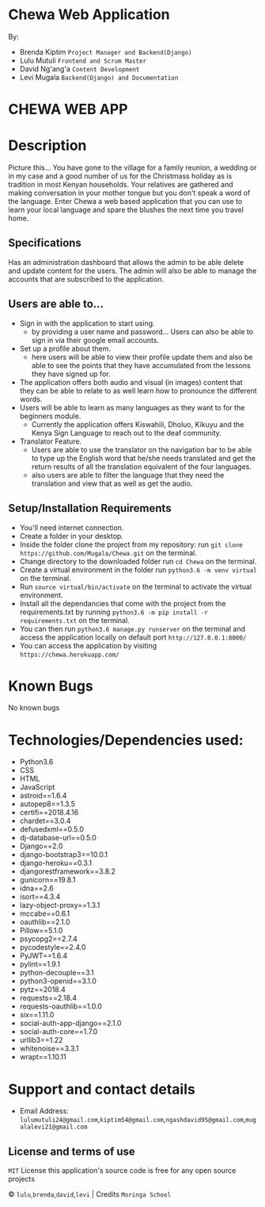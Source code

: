 # Chewa Web Application
By: 
* Brenda Kiptim 
  `Project Manager and Backend(Django)` 
* Lulu Mutuli
    `Frontend and Scrum Master`
* David Ng'ang'a
    `Content Development`
* Levi Mugala
    `Backend(Django) and Documentation`

# CHEWA WEB APP

# Description
Picture this... You have gone to the village for a family reunion, a wedding or in my case and a good number of us for the Christmass holiday as is tradition in most Kenyan households. Your relatives are gathered and making conversation in your mother tongue but you don't speak a word of the language.
Enter Chewa a web based application that you can use to learn your local language and spare the blushes the next time you travel home.


## Specifications
Has an administration dashboard that allows the admin to be able delete and update content for the users. The admin will also be able to manage the accounts that are subscribed to the application. 

## Users are able to...
* Sign in with the application to start using.
  - by providing a user name and password... Users can also be able to sign in via their google email accounts.
* Set up a profile about them.
  - here users will be able to view their profile update them and also be able to see the points that they have accumulated from the lessons they have signed up for.
* The application offers both audio and visual (in images) content that they can be able to relate to as well learn how to pronounce the different words. 
* Users will be able to learn as many languages as they want to for the beginners module.
  - Currently the application offers Kiswahili, Dholuo, Kikuyu and the Kenya Sign Language to reach out to the deaf community. 
* Translator Feature.
  - Users are able to use the translator on the navigation bar to be able to type up the English word that he/she needs translated and get the return results of all the translation equivalent of the four languages.
  - also users are able to filter the language that they need the translation and view that as well as get the audio.


## Setup/Installation Requirements
* You'll need internet connection.
* Create a folder in your desktop.
* Inside the folder clone the project from my repository: run `git clone https://github.com/Mugala/Chewa.git` on the terminal.
* Change directory to the downloaded folder run `cd Chewa` on the terminal.
* Create a virtual environment in the folder run `python3.6 -m venv virtual` on the terminal.
* Run `source virtual/bin/activate` on the terminal to activate the virtual environment. 
* Install all the dependancies that come with the project from the requirements.txt by running `python3.6 -m pip install -r requirements.txt` on the terminal. 
* You can then run `python3.6 manage.py runserver` on the terminal and access the application locally on default port `http://127.0.0.1:8000/`
* You can access the application by visiting `https://chewa.herokuapp.com/`

# Known Bugs
No known bugs

# Technologies/Dependencies used:
- Python3.6
- CSS
- HTML
- JavaScript
- astroid==1.6.4
- autopep8==1.3.5
- certifi==2018.4.16
- chardet==3.0.4
- defusedxml==0.5.0
- dj-database-url==0.5.0
- Django==2.0
- django-bootstrap3==10.0.1
- django-heroku==0.3.1
- djangorestframework==3.8.2
- gunicorn==19.8.1
- idna==2.6
- isort==4.3.4
- lazy-object-proxy==1.3.1
- mccabe==0.6.1
- oauthlib==2.1.0
- Pillow==5.1.0
- psycopg2==2.7.4
- pycodestyle==2.4.0
- PyJWT==1.6.4
- pylint==1.9.1
- python-decouple==3.1
- python3-openid==3.1.0
- pytz==2018.4
- requests==2.18.4
- requests-oauthlib==1.0.0
- six==1.11.0
- social-auth-app-django==2.1.0
- social-auth-core==1.7.0
- urllib3==1.22
- whitenoise==3.3.1
- wrapt==1.10.11



# Support and contact details
* Email Address: `lulumutuli24@gmail.com`,`kiptim54@gmail.com`,`ngashdavid95@gmail.com`,`mugalalevi21@gmail.com` 

## License and terms of use
`MIT` License this application's source code is free for any open source projects

© `lulu`,`brenda`,`david`,`levi` | Credits `Moringa School`